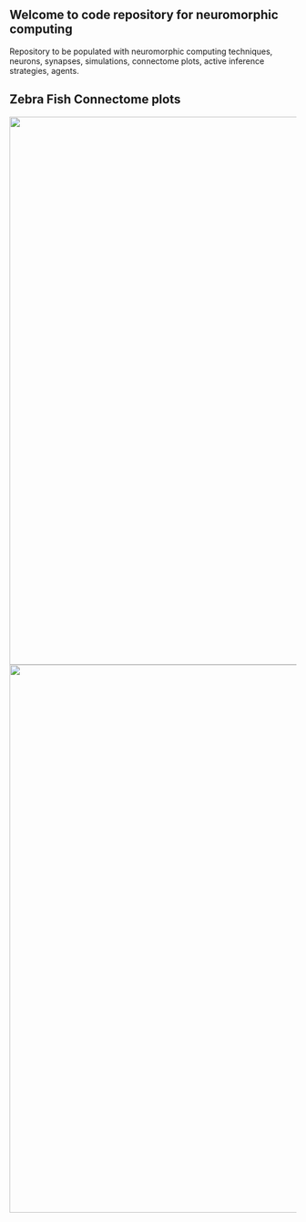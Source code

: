 ## Welcome to code repository for neuromorphic computing

Repository to be populated with neuromorphic computing techniques, neurons, synapses, simulations, connectome plots, active inference strategies, agents.

## Zebra Fish Connectome plots
<img src="https://github.com/alinvdu/neuromorphic-computing/assets/16021447/1f34fd90-a81b-433c-b3f8-5be8ec7c5517" width="960px" />
<img src="https://github.com/alinvdu/neuromorphic-computing/assets/16021447/3b6c5a5e-49ff-4b55-afd4-216fe13d0cb3" width="960px" />

